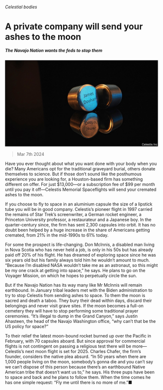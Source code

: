 ###### Celestial bodies

# A private company will send your ashes to the moon 

##### The Navajo Nation wants the feds to stop them 

![image](images/20240309_USP005.jpg) 

> Mar 7th 2024 

Have you ever thought about what you want done with your body when you die? Many Americans opt for the traditional graveyard burial, others donate themselves to science. But if those don’t sound like the posthumous experience you are looking for, a Houston-based firm has something different on offer. For just $13,000—or a subscription fee of $99 per month until you pay it off—Celestis Memorial Spaceflights will send your cremated ashes to the moon.

If you choose to fly to space in an aluminium capsule the size of a lipstick tube you will be in good company. Celestis’s pioneer flight in 1997 carried the remains of Star Trek’s screenwriter, a German rocket engineer, a Princeton University professor, a restaurateur and a Japanese boy. In the quarter-century since, the firm has sent 2,300 capsules into orbit. It has no doubt been helped by a huge increase in the share of Americans getting cremated, from 21% in the mid-1990s to 61% today.

For some the prospect is life-changing. Don McInnis, a disabled man living in Nova Scotia who has never held a job, is only in his 50s but has already paid off 20% of his flight. He has dreamed of exploring space since he was six years old but his family always told him he wouldn’t amount to much. “Because I’m disabled NASA wouldn’t take me as an astronaut, so this might be my one crack at getting into space,” he says. He plans to go on the Voyager Mission, on which he hopes to perpetually circle the sun. 

But if the Navajo Nation has its way many like Mr McInnis will remain earthbound. In January tribal leaders met with the Biden administration to try to stop Celestis from sending ashes to space. To them the moon is sacred and death a taboo. They bury their dead within days, discard their belongings and never visit grave sites. If the moon becomes a full-on cemetery they will have to stop performing some traditional prayer ceremonies. “It’s illegal to dump in the Grand Canyon,” says Justin Ahasteen, the head of the Navajo Washington office, “why can’t that be the US policy for space?”

To their relief the latest moon-bound rocket burned up over the Pacific in February, with 70 capsules aboard. But since approval for commercial flights is not contingent on passing a religious test there will be more—Celestis’s next moon flight is set for 2025. Charles Chafer, the firm’s founder, considers the native plea absurd. “In 50 years when there are 1,000 people living on the moon, somebody’s gonna die and you can’t say we can’t dispose of this person because there’s an earthbound Native American tribe that doesn’t want us to,” he says. His three pups have been to space and back and he plans to follow them. When the time comes he has one simple request: “Fly me until there is no more of me.”■


